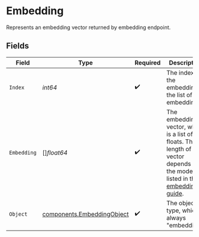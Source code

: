 # Embedding

Represents an embedding vector returned by embedding endpoint.



## Fields

| Field                                                                                                                                                    | Type                                                                                                                                                     | Required                                                                                                                                                 | Description                                                                                                                                              |
| -------------------------------------------------------------------------------------------------------------------------------------------------------- | -------------------------------------------------------------------------------------------------------------------------------------------------------- | -------------------------------------------------------------------------------------------------------------------------------------------------------- | -------------------------------------------------------------------------------------------------------------------------------------------------------- |
| `Index`                                                                                                                                                  | *int64*                                                                                                                                                  | :heavy_check_mark:                                                                                                                                       | The index of the embedding in the list of embeddings.                                                                                                    |
| `Embedding`                                                                                                                                              | []*float64*                                                                                                                                              | :heavy_check_mark:                                                                                                                                       | The embedding vector, which is a list of floats. The length of vector depends on the model as listed in the [embedding guide](/docs/guides/embeddings).<br/> |
| `Object`                                                                                                                                                 | [components.EmbeddingObject](../../models/components/embeddingobject.md)                                                                                 | :heavy_check_mark:                                                                                                                                       | The object type, which is always "embedding".                                                                                                            |